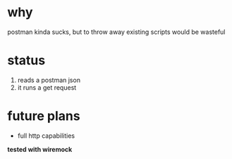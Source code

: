 # why
postman kinda sucks, but to throw away existing scripts would be wasteful

# status
1. reads a postman json
2. it runs a get request

# future plans
* full http capabilities

**tested with wiremock**
